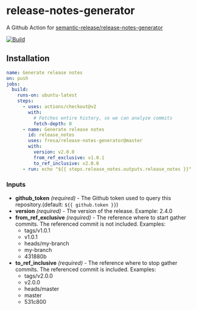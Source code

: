 # release-notes-generator

A Github Action for [semantic-release/release-notes-generator](https://github.com/semantic-release/release-notes-generator)

[![Build](https://github.com/Fresa/release-notes-generator/actions/workflows/ci.yml/badge.svg)](https://github.com/Fresa/release-notes-generator/actions/workflows/ci.yml)

## Installation

```yaml
name: Generate release notes
on: push
jobs:
  build:
    runs-on: ubuntu-latest
    steps:
      - uses: actions/checkout@v2
        with:
          # Fetches entire history, so we can analyze commits
          fetch-depth: 0
      - name: Generate release notes
        id: release_notes
        uses: fresa/release-notes-generator@master
        with:
          version: v2.0.0
          from_ref_exclusive: v1.0.1
          to_ref_inclusive: v2.0.0
      - run: echo "${{ steps.release_notes.outputs.release_notes }}"
```

### Inputs

- **github_token** _(required)_ - The Github token used to query this repository.(default: `${{ github.token }}`)
- **version** _(required)_ - The version of the release.
  Example: 2.4.0
- **from_ref_exclusive** _(required)_ - The reference where to start gather commits. The referenced commit is not included.
  Examples:
  - tags/v1.0.1
  - v1.0.1
  - heads/my-branch
  - my-branch
  - 431880b
- **to_ref_inclusive** _(required)_ - The reference where to stop gather commits. The referenced commit is included.
  Examples:
  - tags/v2.0.0
  - v2.0.0
  - heads/master
  - master
  - 531c800

